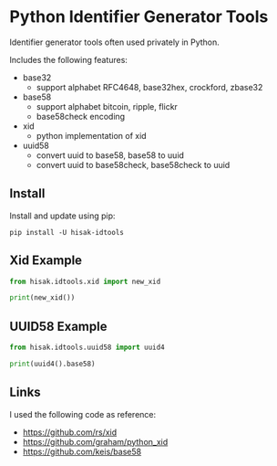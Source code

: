 # Python Identifier Generator Tools

Identifier generator tools often used privately in Python.

Includes the following features:
- base32
  - support alphabet RFC4648, base32hex, crockford, zbase32
- base58
  - support alphabet bitcoin, ripple, flickr
  - base58check encoding
- xid
  - python implementation of xid
- uuid58
  - convert uuid to base58, base58 to uuid
  - convert uuid to base58check, base58check to uuid

## Install

Install and update using pip:
```shell
pip install -U hisak-idtools
```


## Xid Example

```python
from hisak.idtools.xid import new_xid

print(new_xid())
```


## UUID58 Example

```python
from hisak.idtools.uuid58 import uuid4

print(uuid4().base58)
```


## Links

I used the following code as reference:
- https://github.com/rs/xid
- https://github.com/graham/python_xid
- https://github.com/keis/base58
